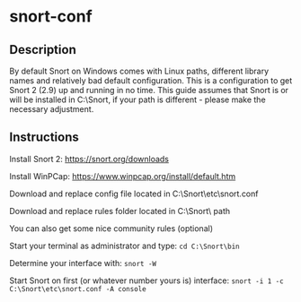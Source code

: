 # snort-conf

## Description
By default Snort on Windows comes with Linux paths, different library names and relatively bad default configuration. This is a configuration to get Snort 2 (2.9) up and running in no time. This guide assumes that Snort is or will be installed in C:\Snort, if your path is different - please make the necessary adjustment.

## Instructions
Install Snort 2:
https://snort.org/downloads

Install WinPCap:
https://www.winpcap.org/install/default.htm

Download and replace config file located in C:\Snort\etc\snort.conf

Download and replace rules folder located in C:\Snort\ path

You can also get some nice community rules (optional)

Start your terminal as administrator and type:
```cd C:\Snort\bin```

Determine your interface with:
```snort -W```

Start Snort on first (or whatever number yours is) interface:
```snort -i 1 -c C:\Snort\etc\snort.conf -A console```

